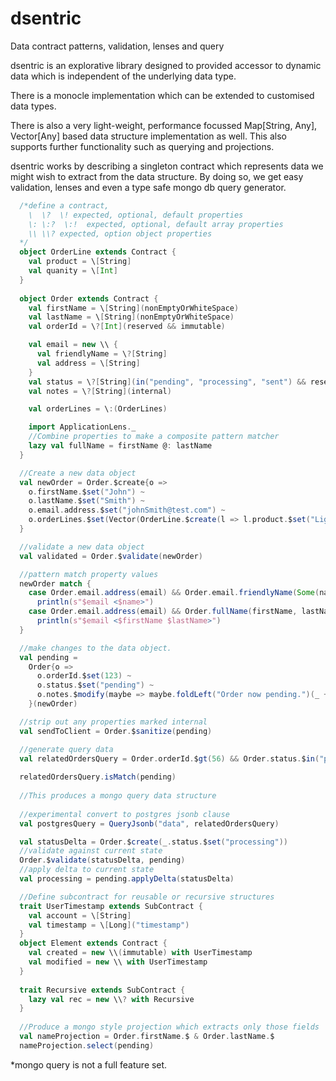# dsentric
Data contract patterns, validation, lenses and query

dsentric is an explorative library designed to provided accessor to dynamic data which is independent of the underlying data type.

There is a monocle implementation which can be extended to customised data types.

There is also a very light-weight, performance focussed Map[String, Any], Vector[Any] based data structure implementation as well.  This also supports further functionality such as querying and projections.

dsentric works by describing a singleton contract which represents data we might wish to extract from the data structure.  By doing so, we get easy validation, lenses and even a type safe mongo db query generator.

```scala
  /*define a contract,
    \  \?  \! expected, optional, default properties
    \: \:?  \:!  expected, optional, default array properties
    \\ \\? expected, option object properties
  */
  object OrderLine extends Contract {
    val product = \[String]
    val quanity = \[Int]
  }
  
  object Order extends Contract {
    val firstName = \[String](nonEmptyOrWhiteSpace)
    val lastName = \[String](nonEmptyOrWhiteSpace)
    val orderId = \?[Int](reserved && immutable)

    val email = new \\ {
      val friendlyName = \?[String]
      val address = \[String]
    }
    val status = \?[String](in("pending", "processing", "sent") && reserved)
    val notes = \?[String](internal)

    val orderLines = \:(OrderLines)

    import ApplicationLens._
    //Combine properties to make a composite pattern matcher
    lazy val fullName = firstName @: lastName
  }

  //Create a new data object
  val newOrder = Order.$create{o =>
    o.firstName.$set("John") ~
    o.lastName.$set("Smith") ~
    o.email.address.$set("johnSmith@test.com") ~
    o.orderLines.$set(Vector(OrderLine.$create(l => l.product.$set("LightBulb") ~ l.quantity.$set(3))))
  }

  //validate a new data object
  val validated = Order.$validate(newOrder)

  //pattern match property values
  newOrder match {
    case Order.email.address(email) && Order.email.friendlyName(Some(name)) =>
      println(s"$email <$name>")
    case Order.email.address(email) && Order.fullName(firstName, lastName) =>
      println(s"$email <$firstName $lastName>")
  }

  //make changes to the data object.
  val pending =
    Order{o =>
      o.orderId.$set(123) ~
      o.status.$set("pending") ~
      o.notes.$modify(maybe => maybe.foldLeft("Order now pending.")(_ + _))
    }(newOrder)

  //strip out any properties marked internal
  val sendToClient = Order.$sanitize(pending)

  //generate query data
  val relatedOrdersQuery = Order.orderId.$gt(56) && Order.status.$in("processing", "sent")
  
  relatedOrdersQuery.isMatch(pending)
  
  //This produces a mongo query data structure
  
  //experimental convert to postgres jsonb clause
  val postgresQuery = QueryJsonb("data", relatedOrdersQuery)

  val statusDelta = Order.$create(_.status.$set("processing"))
  //validate against current state
  Order.$validate(statusDelta, pending)
  //apply delta to current state
  val processing = pending.applyDelta(statusDelta)

  //Define subcontract for reusable or recursive structures
  trait UserTimestamp extends SubContract {
    val account = \[String]
    val timestamp = \[Long]("timestamp")
  }
  object Element extends Contract {
    val created = new \\(immutable) with UserTimestamp
    val modified = new \\ with UserTimestamp
  }
  
  trait Recursive extends SubContract {
    lazy val rec = new \\? with Recursive
  }
  
  //Produce a mongo style projection which extracts only those fields
  val nameProjection = Order.firstName.$ & Order.lastName.$
  nameProjection.select(pending)

```

*mongo query is not a full feature set.

